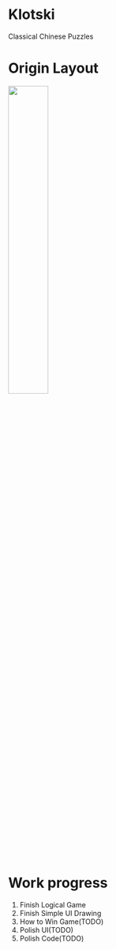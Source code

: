 # Klotski
Classical Chinese Puzzles

# Origin Layout 

<img src="https://i.loli.net/2019/04/16/5cb4ae3883785.png" width = 40% height = 40% />


# Work progress

1. Finish Logical Game
2. Finish Simple UI Drawing
3. How to Win Game(TODO)
4. Polish UI(TODO)
5. Polish Code(TODO)

